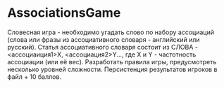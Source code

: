 # AssociationsGame

Словесная игра - необходимо угадать слово по набору ассоциаций (слова или фразы из ассоциативного словаря - английский или русский).
Статья ассоциативного словаря состоит из СЛОВА - <ассоциаиция1>X, <ассоциация2>Y...,
где X и Y - частотность ассоциации (или её вес). Разработать правила игры, предусмотреть несколько уровней сложности.
Персистенция результатов игроков в файл + 10 баллов.

